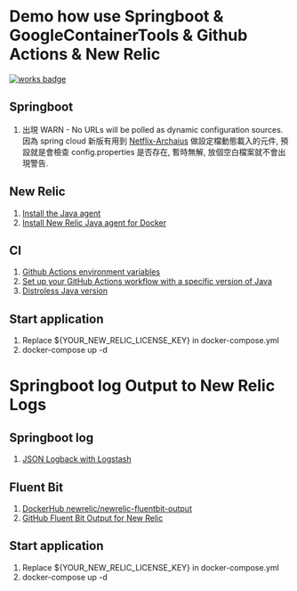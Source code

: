 # Demo how use Springboot & GoogleContainerTools & Github Actions & New Relic
[![works badge](https://cdn.jsdelivr.net/gh/nikku/works-on-my-machine@v0.2.0/badge.svg)](https://github.com/nikku/works-on-my-machine)

## Springboot
1. 出現 WARN - No URLs will be polled as dynamic configuration sources.
因為 spring cloud 新版有用到 [Netflix-Archaius](https://github.com/Netflix/archaius/wiki/Getting-Started) 做設定檔動態載入的元件, 預設就是會檢查 config.properties 是否存在, 暫時無解, 放個空白檔案就不會出現警告.

## New Relic
1. [Install the Java agent](https://docs.newrelic.com/docs/agents/java-agent/installation/install-java-agent)
2. [Install New Relic Java agent for Docker](https://docs.newrelic.com/docs/agents/java-agent/additional-installation/install-new-relic-java-agent-docker)

## CI
1. [Github Actions environment variables](https://help.github.com/en/actions/configuring-and-managing-workflows/using-environment-variables)
2. [Set up your GitHub Actions workflow with a specific version of Java](https://github.com/actions/setup-java#apache-maven-with-a-settings-path)
3. [Distroless Java version](https://github.com/GoogleContainerTools/distroless/tree/master/java)

## Start application
1. Replace ${YOUR_NEW_RELIC_LICENSE_KEY} in docker-compose.yml
2. docker-compose up -d

# Springboot log Output to New Relic Logs

## Springboot log
1. [JSON Logback with Logstash](https://cloud.spring.io/spring-cloud-sleuth/reference/html/#json-logback-with-logstash)

## Fluent Bit
1. [DockerHub newrelic/newrelic-fluentbit-output](https://hub.docker.com/r/newrelic/newrelic-fluentbit-output)
2. [GitHub Fluent Bit Output for New Relic](https://github.com/newrelic/newrelic-fluent-bit-output)

## Start application
1. Replace ${YOUR_NEW_RELIC_LICENSE_KEY} in docker-compose.yml
2. docker-compose up -d